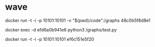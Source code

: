 # wave

docker run -t -i -p 10101:10101 -v "$(pwd)/code":/graphs 48c0b5f8d8e1

docker exec -d efd6a0b941e6 python3 /graphs/test.py

docker run -t -i -p 10101:10101 ef6c151e5f20
